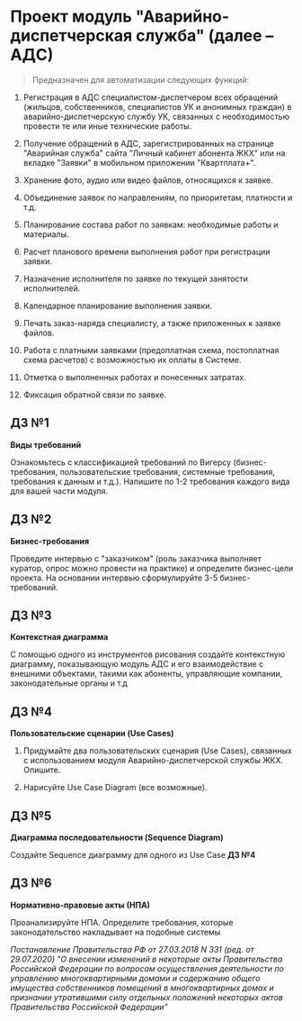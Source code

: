 # Проект модуль "Аварийно-диспетчерская служба" (далее – АДС)

> Предназначен для автоматизации следующих функций:

1. Регистрация в АДС специалистом-диспетчером всех обращений (жильцов, собственников, специалистов УК и анонимных граждан) в аварийно-диспетчерскую службу УК, связанных с необходимостью провести те или иные технические работы.

2. Получение обращений в АДС, зарегистрированных на странице "Аварийная служба" сайта "Личный кабинет абонента ЖКХ" или на вкладке "Заявки" в мобильном приложении "Квартплата+".

3. Хранение фото, аудио или видео файлов, относящихся к заявке.

4. Объединение заявок по направлениям, по приоритетам, платности и т.д.

5. Планирование состава работ по заявкам: необходимые работы и материалы.

6. Расчет планового времени выполнения работ при регистрации заявки.

7. Назначение исполнителя по заявке по текущей занятости исполнителей.

8. Календарное планирование выполнения заявки.

9. Печать заказ-наряда специалисту, а также приложенных к заявке файлов.

10. Работа с платными заявками (предоплатная схема, постоплатная схема расчетов) с возможностью их оплаты в Системе.

11. Отметка о выполненных работах и понесенных затратах.

12. Фиксация обратной связи по заявке.


## ДЗ №1

**Виды требований**

Ознакомьтесь с классификацией требований по Вигерсу (бизнес-требования, пользовательские требования, системные требования, требования к данным и т.д.). Напишите по 1-2 требования каждого вида для вашей части модуля.

## ДЗ №2

**Бизнес-требования**

Проведите интервью с "заказчиком" (роль заказчика выполняет куратор, опрос можно провести на практике) и определите бизнес-цели проекта. На основании интервью сформулируйте 3-5 бизнес-требований.

## ДЗ №3

**Контекстная диаграмма**

С помощью одного из инструментов рисования создайте контекстную диаграмму, показывающую модуль АДС и его взаимодействие с внешними объектами, такими как абоненты, управляющие компании, законодательные органы и т.д

## ДЗ №4

**Пользовательские сценарии (Use Cases)**

1. Придумайте два пользовательских сценария (Use Cases), связанных с использованием модуля Аварийно-диспетчерской службы ЖКХ. Опишите.

2. Нарисуйте Use Case Diagram (все возможные).

## ДЗ №5

**Диаграмма последовательности (Sequence Diagram)**

Создайте Sequence диаграмму для одного из Use Case **ДЗ №4**

## ДЗ №6

**Нормативно-правовые акты (НПА)**

Проанализируйте НПА. Определите требования, которые законодательство накладывает на подобные системы

*Постановление Правительства РФ от 27.03.2018 N 331 (ред. от 29.07.2020) "О внесении изменений в некоторые акты Правительства Российской Федерации по вопросам осуществления деятельности по управлению многоквартирными домами и содержанию общего имущества собственников помещений в многоквартирных домах и признании утратившими силу отдельных положений некоторых актов Правительства Российской Федерации"*

